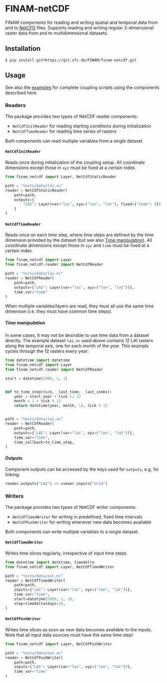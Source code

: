 # FINAM-netCDF

FINAM components for reading and writing spatial and temporal data from and to [NetCFD](https://www.unidata.ucar.edu/software/netcdf/) files.
Supports reading and writing regular 2-dimensional raster data from and to multidimensional datasets.

## Installation

```shell
$ pip install git+https://git.ufz.de/FINAM/finam-netcdf.git
```

## Usage

See also the [examples](examples) for complete coupling scripts using the components described here.

### Readers

The package provides two types of NetCDF reader components:

* `NetCdfInitReader` for reading starting conditions during initialization
* `NetCdfTimeReader` for reading time series of rasters

Both components can read multiple variables from a single dataset.

#### `NetCdfInitReader`

Reads once during initialization of the coupling setup.
All coordinate dimensions except those in `xyz` must be fixed at a certain index.

```python
from finam_netcdf import Layer, NetCdfStaticReader

path = "tests/data/lai.nc"
reader = NetCdfStaticReader(
    path=path,
    outputs={
        "LAI": Layer(var="lai", xyz=("lon", "lat"), fixed={"time": 0}),
    }
)
```

#### `NetCdfTimeReader`

Reads once on each time step, where time steps are defined by the time dimension provided by the dataset (but see also [Time manipulation](#time-manipulation)).
All coordinate dimensions except those in `xyz` and `time` must be fixed at a certain index.

```python
from finam_netcdf import Layer
from finam_netcdf.reader import NetCdfReader

path = "tests/data/lai.nc"
reader = NetCdfReader(
    path=path,
    outputs={"LAI": Layer(var="lai", xyz=("lon", "lat"))},
    time_var="time"
)
```

When multiple variables/layers are read, they must all use the same time dimension (i.e. they must have common time steps).

##### Time manipulation

In some cases, it may not be desirable to use time data from a dataset directly.
The example dataset `lai.nc` used above contains 12 LAI rasters along the temporal axis, one for each month of the year.
This example cycles through the 12 rasters every year:

```python
from datetime import datetime
from finam_netcdf import Layer
from finam_netcdf.reader import NetCdfReader

start = datetime(2000, 1, 1)


def to_time_step(tick, _last_time, _last_index):
    year = start.year + tick // 12
    month = 1 + tick % 12
    return datetime(year, month, 1), tick % 12


path = "tests/data/lai.nc"
reader = NetCdfReader(
    path=path,
    outputs={"LAI": Layer(var="lai", xyz=("lon", "lat"))},
    time_var="time",
    time_callback=to_time_step,
)
```

#### Outputs

Component outputs can be accessed by the keys used for `outputs`, e.g. for linking:

```python
reader.outputs["LAI"] >> viewer.inputs["Grid"]
```

### Writers

The package provides two types of NetCDF writer components:

* `NetCdfTimedWriter` for writing in predefined, fixed time intervals
* `NetCdfPushWriter` for writing whenever new data becomes available

Both components can write multiple variables to a single dataset.

#### `NetCdfTimedWriter`

Writes time slices regularly, irrespective of input time steps.

```python
from datetime import datetime, timedelta
from finam_netcdf import Layer, NetCdfTimedWriter

path = "tests/data/out.nc"
reader = NetCdfTimedWriter(
    path=path,
    inputs={"LAI": Layer(var="lai", xyz=("lon", "lat"))},
    time_var="time",
    start=datetime(2000, 1, 1),
    step=timedelta(days=1),
)
```

#### `NetCdfPushWriter`

Writes time slices as soon as new data becomes available to the inputs.
Note that all input data sources must have the same time step!

```python
from finam_netcdf import Layer, NetCdfPushWriter

path = "tests/data/out.nc"
reader = NetCdfPushWriter(
    path=path,
    inputs={"LAI": Layer(var="lai", xyz=("lon", "lat"))},
    time_var="time"
)
```

